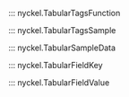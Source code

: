 ::: nyckel.TabularTagsFunction

::: nyckel.TabularTagsSample

::: nyckel.TabularSampleData

::: nyckel.TabularFieldKey

::: nyckel.TabularFieldValue
